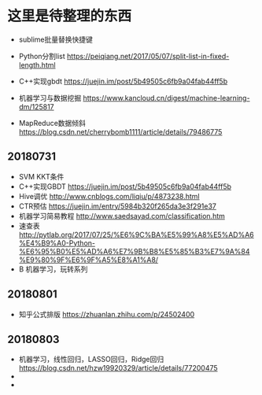 # 这里是待整理的东西

- sublime批量替换快捷键
- Python分割list https://peiqiang.net/2017/05/07/split-list-in-fixed-length.html
- C++实现gbdt https://juejin.im/post/5b49505c6fb9a04fab44ff5b
- 机器学习与数据挖掘 https://www.kancloud.cn/digest/machine-learning-dm/125817

- MapReduce数据倾斜 https://blog.csdn.net/cherrybomb1111/article/details/79486775

## 20180731
- SVM KKT条件
- C++实现GBDT https://juejin.im/post/5b49505c6fb9a04fab44ff5b
- Hive调优 http://www.cnblogs.com/liqiu/p/4873238.html 
- CTR预估 https://juejin.im/entry/5984b320f265da3e3f291e37
- 机器学习简易教程 http://www.saedsayad.com/classification.htm
- 速查表 http://pytlab.org/2017/07/25/%E6%9C%BA%E5%99%A8%E5%AD%A6%E4%B9%A0-Python-%E6%95%B0%E5%AD%A6%E7%9B%B8%E5%85%B3%E7%9A%84%E9%80%9F%E6%9F%A5%E8%A1%A8/
- B 机器学习，玩转系列

## 20180801
- 知乎公式排版 https://zhuanlan.zhihu.com/p/24502400

## 20180803
- 机器学习，线性回归，LASSO回归，Ridge回归 https://blog.csdn.net/hzw19920329/article/details/77200475
- 
- 
